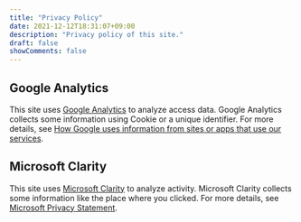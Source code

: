 ```yaml
---
title: "Privacy Policy"
date: 2021-12-12T18:31:07+09:00
description: "Privacy policy of this site."
draft: false
showComments: false
---
```


## Google Analytics
This site uses [Google Analytics](https://marketingplatform.google.com/about/analytics/) to analyze access data.
Google Analytics collects some information using Cookie or a unique identifier. For more details, see [How Google uses information from sites or apps that use our services](https://policies.google.com/technologies/partner-sites).

## Microsoft Clarity
This site uses [Microsoft Clarity](https://clarity.microsoft.com/) to analyze activity.
Microsoft Clarity collects some information like the place where you clicked. For more details, see [Microsoft Privacy Statement](https://privacy.microsoft.com/en-us/privacystatement).
